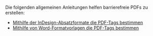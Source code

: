 Die folgenden allgemeinen Anleitungen helfen barrierefreie PDFs zu erstellen:

* [Mithilfe der InDesign-Absatzformate die PDF-Tags bestimmen](/Allgemeine-Anleitungen/mithilfe-der-indesign-absatzformate-die-pdf-tags-bestimmen.md)
* [Mithilfe von Word-Formatvorlagen die PDF-Tags bestimmen](/Allgemeine-Anleitungen/mithilfe-von-word-formatvorlagen-die-pdf-tags-bestimmen.md)



